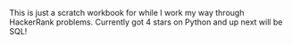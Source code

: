 This is just a scratch workbook for while I work my way through HackerRank problems.
Currently got 4 stars on Python and up next will be SQL!
